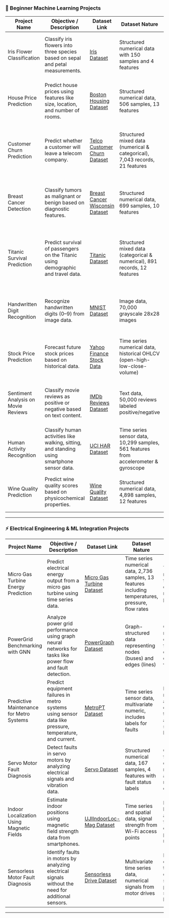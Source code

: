 ### 🧠 Beginner Machine Learning Projects

| **Project Name**                    | **Objective / Description**                                                                 | **Dataset Link**                                                                                                  | **Dataset Nature**                                                                   | **Skills Covered**                                                                               | **Kaggle Notebook**                                                                                                                    |
| ----------------------------------- | ------------------------------------------------------------------------------------------- | ----------------------------------------------------------------------------------------------------------------- | ------------------------------------------------------------------------------------ | ------------------------------------------------------------------------------------------------ | -------------------------------------------------------------------------------------------------------------------------------------- |
| Iris Flower Classification          | Classify iris flowers into three species based on sepal and petal measurements.             | [Iris Dataset](https://archive.ics.uci.edu/ml/datasets/iris)                                                      | Structured numerical data with 150 samples and 4 features                            | Supervised learning, classification, data visualization, model evaluation                        | [Iris Flower Classification](https://www.kaggle.com/code/nathsubhajit/iris-flower-classification)                                      |
| House Price Prediction              | Predict house prices using features like size, location, and number of rooms.               | [Boston Housing Dataset](https://archive.ics.uci.edu/ml/datasets/housing)                                         | Structured numerical data, 506 samples, 13 features                                  | Regression analysis, feature engineering, model tuning, evaluation metrics                       | [House Price Prediction](https://www.kaggle.com/code/ammar111/house-price-prediction-an-end-to-end-ml-project/versions)                |
| Customer Churn Prediction           | Predict whether a customer will leave a telecom company.                                    | [Telco Customer Churn Dataset](https://www.kaggle.com/blastchar/telco-customer-churn)                             | Structured mixed data (numerical & categorical), 7,043 records, 21 features          | Classification, preprocessing categorical data, handling imbalanced datasets, evaluation metrics | [Customer Churn Prediction](https://www.kaggle.com/code/bhartiprasad17/customer-churn-prediction)                                      |
| Breast Cancer Detection             | Classify tumors as malignant or benign based on diagnostic features.                        | [Breast Cancer Wisconsin Dataset](https://archive.ics.uci.edu/ml/datasets/breast+cancer+wisconsin+%28original%29) | Structured numerical data, 699 samples, 10 features                                  | Binary classification, cross-validation, feature importance, model evaluation                    | [Breast Cancer Detection using Deep Learning](https://www.kaggle.com/code/joshijai2/breast-cancer-detection-using-deep-learning)       |
| Titanic Survival Prediction         | Predict survival of passengers on the Titanic using demographic and travel data.            | [Titanic Dataset](https://www.kaggle.com/c/titanic/data)                                                          | Structured mixed data (categorical & numerical), 891 records, 12 features            | Data preprocessing, feature selection, logistic regression, classification, evaluation metrics   | [Titanic - Machine Learning from Disaster](https://www.kaggle.com/competitions/titanic)                                                |
| Handwritten Digit Recognition       | Recognize handwritten digits (0–9) from image data.                                         | [MNIST Dataset](http://yann.lecun.com/exdb/mnist/)                                                                | Image data, 70,000 grayscale 28x28 images                                            | Image preprocessing, neural networks, deep learning fundamentals, classification                 | [Handwritten Digit Recognition with Python](https://www.kaggle.com/code/vivekgediya/handwritten-digits-recognition-with-python)        |
| Stock Price Prediction              | Forecast future stock prices based on historical data.                                      | [Yahoo Finance Stock Data](https://www.kaggle.com/borismarjanovic/price-volume-data-for-all-us-stocks-etfs)       | Time series numerical data, historical OHLCV (open-high-low-close-volume)            | Time series forecasting, regression models, feature engineering, trend analysis                  | [Stock Market Analysis 📈 + Prediction using LSTM](https://www.kaggle.com/code/faressayah/stock-market-analysis-prediction-using-lstm) |
| Sentiment Analysis on Movie Reviews | Classify movie reviews as positive or negative based on text content.                       | [IMDb Reviews Dataset](https://ai.stanford.edu/~amaas/data/sentiment/)                                            | Text data, 50,000 reviews labeled positive/negative                                  | NLP, text preprocessing, vectorization, sentiment classification, model evaluation               | [Sentiment Analysis of IMDB Movie Reviews](https://www.kaggle.com/code/lakshmi25npathi/sentiment-analysis-of-imdb-movie-reviews)       |
| Human Activity Recognition          | Classify human activities like walking, sitting, and standing using smartphone sensor data. | [UCI HAR Dataset](https://archive.ics.uci.edu/ml/datasets/human+activity+recognition+using+smartphones)           | Time series sensor data, 10,299 samples, 561 features from accelerometer & gyroscope | Time series classification, feature extraction, supervised learning                              | [Human Activity Recognition](https://www.kaggle.com/code/akhileshtrivedi/human-activity-recognition)                                   |
| Wine Quality Prediction             | Predict wine quality scores based on physicochemical properties.                            | [Wine Quality Dataset](https://archive.ics.uci.edu/ml/datasets/wine+quality)                                      | Structured numerical data, 4,898 samples, 12 features                                | Regression, feature selection, data normalization, model evaluation                              | [Wine Quality Prediction](https://www.kaggle.com/code/rohanrao/wine-quality-prediction)                                                |

---

### ⚡ Electrical Engineering & ML Integration Projects

| **Project Name**                          | **Objective / Description**                                                                               | **Dataset Link**                                                                               | **Dataset Nature**                                                                                  | **Skills Covered**                                                                   | **Kaggle Notebook**                                                                                                               |
| ----------------------------------------- | --------------------------------------------------------------------------------------------------------- | ---------------------------------------------------------------------------------------------- | --------------------------------------------------------------------------------------------------- | ------------------------------------------------------------------------------------ | --------------------------------------------------------------------------------------------------------------------------------- |
| Micro Gas Turbine Energy Prediction       | Predict electrical energy output from a micro gas turbine using time series data.                         | [Micro Gas Turbine Dataset](https://archive.ics.uci.edu/ml/datasets/994)                       | Time series numerical data, 2,736 samples, 13 features including temperatures, pressure, flow rates | Time series regression, feature engineering, model tuning, prediction                | [Micro Gas Turbine Energy Prediction](https://www.kaggle.com/code/rajeshkumawat/micro-gas-turbine-energy-prediction)              |
| PowerGrid Benchmarking with GNN           | Analyze power grid performance using graph neural networks for tasks like power flow and fault detection. | [PowerGraph Dataset](https://figshare.com/articles/dataset/PowerGraph/22820534)                | Graph-structured data representing nodes (buses) and edges (lines)                                  | Graph neural networks, classification, fault detection, data visualization           | [Power Grid Benchmarking with GNN](https://www.kaggle.com/code/abhinavkumar12/powergrid-benchmarking-with-gnn)                    |
| Predictive Maintenance for Metro Systems  | Predict equipment failures in metro systems using sensor data like pressure, temperature, and current.    | [MetroPT Dataset](https://arxiv.org/abs/2207.05466)                                            | Time series sensor data, multivariate numeric, includes labels for faults                           | Predictive maintenance, anomaly detection, time series analysis, supervised learning | [Predictive Maintenance for Metro Systems](https://www.kaggle.com/code/saeedbasyuni/predictive-maintenance-for-metro-systems)     |
| Servo Motor Fault Diagnosis               | Detect faults in servo motors by analyzing electrical signals and vibration data.                         | [Servo Dataset](https://archive.ics.uci.edu/ml/datasets/Servo)                                 | Structured numerical data, 167 samples, 4 features with fault status labels                         | Classification, fault detection, regression analysis, model evaluation               | [Servo Motor Fault Diagnosis](https://www.kaggle.com/code/rajeshkumawat/servo-motor-fault-diagnosis)                              |
| Indoor Localization Using Magnetic Fields | Estimate indoor positions using magnetic field strength data from smartphones.                            | [UJIIndoorLoc-Mag Dataset](https://archive.ics.uci.edu/ml/datasets/UJIIndoorLoc)               | Time series and spatial data, signal strength from Wi-Fi access points                              | Regression, localization algorithms, feature extraction, predictive modeling         | [Indoor Localization Using Magnetic Fields](https://www.kaggle.com/code/abhinavkumar12/indoor-localization-using-magnetic-fields) |
| Sensorless Motor Fault Diagnosis          | Identify faults in motors by analyzing electrical signals without the need for additional sensors.        | [Sensorless Drive Dataset](https://archive.ics.uci.edu/ml/datasets/Sensorless+Drive+Diagnosis) | Multivariate time series data, numerical signals from motor drives                                  | Fault detection, time series classification, signal processing, supervised learning  | [Sensorless Motor Fault Diagnosis](https://www.kaggle.com/code/saeedbasyuni/sensorless-motor-fault-diagnosis)                     |

---
